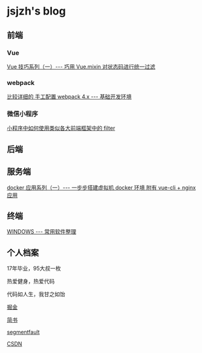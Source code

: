 # jsjzh's blog


## 前端

### Vue
[Vue 技巧系列（一）--- 巧用 Vue.mixin 对状态码进行统一过滤](https://github.com/jsjzh/blog/issues/1)


### webpack
[比较详细的 手工配置 webpack 4.x --- 基础开发环境](https://github.com/jsjzh/blog/issues/3)


### 微信小程序
[小程序中如何使用类似各大前端框架中的 filter](https://github.com/jsjzh/blog/issues/2)


## 后端


## 服务端
[docker 应用系列（一）--- 一步步搭建虚拟机 docker 环境 附有 vue-cli + nginx 应用](https://github.com/jsjzh/blog/issues/4)

## 终端
[WINDOWS --- 常用软件整理](https://github.com/jsjzh/blog/issues/5)

## 个人档案
17年毕业，95大叔一枚

热爱健身，热爱代码

代码如人生，我甘之如饴

[掘金](https://juejin.im/user/59b41d21f265da065b6682f7/posts)

[简书](https://www.jianshu.com/u/84ccf14285db)

[segmentfault](https://segmentfault.com/u/kusanzhongzou/articles)

[CSDN](https://blog.csdn.net/weixin_41917948)